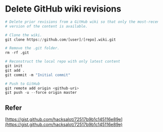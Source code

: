 # Delete GitHub wiki revisions

```python
# Delete prior revisions from a GitHub wiki so that only the most-recent
# version of the content is available.

# Clone the wiki.
git clone https://github.com/[user]/[repo].wiki.git

# Remove the .git folder.
rm -rf .git

# Reconstruct the local repo with only latest content
git init
git add .
git commit -m "Initial commit"

# Push to GitHub
git remote add origin <github-uri>
git push -u --force origin master
```

## Refer

[https://gist.github.com/hacksalot/72517b9b1c145116e89e](https://gist.github.com/hacksalot/72517b9b1c145116e89e)
